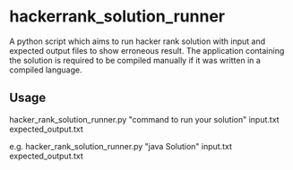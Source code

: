 # hackerrank_solution_runner
A python script which aims to run hacker rank solution with input and expected output files to show erroneous result. The application containing the solution is required to be compiled manually if it was written in a compiled language.

## Usage
hacker_rank_solution_runner.py "command to run your solution" input.txt expected_output.txt

e.g. hacker_rank_solution_runner.py "java Solution" input.txt expected_output.txt
